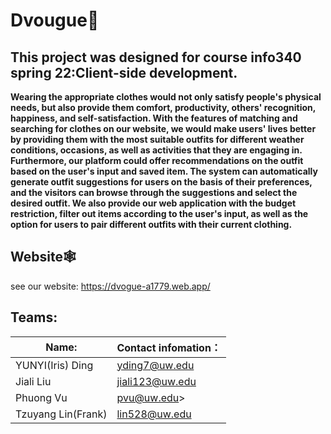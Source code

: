 # Dvougue👔

## **This project was designed for course info340 spring 22:Client-side development.**


**Wearing the appropriate clothes would not only satisfy people's physical needs, but also provide them comfort, productivity, others' recognition, happiness, and self-satisfaction. With the features of matching and searching for clothes on our website, we would make users' lives better by providing them with the most suitable outfits for different weather conditions, occasions, as well as activities that they are engaging in. Furthermore, our platform could offer recommendations on the outfit based on the user's input and saved item. The system can automatically generate outfit suggestions for users on the basis of their preferences, and the visitors can browse through the suggestions and select the desired outfit. We also provide our web application with the budget restriction, filter out items according to the user's input, as well as the option for users to pair different outfits with their current clothing.**

## Website🕸️

see our website: https://dvogue-a1779.web.app/


## **Teams:**
|  Name:   | Contact infomation：  |
|  ----  | ----  |
| YUNYI(Iris) Ding  | yding7@uw.edu|
| Jiali Liu  | jiali123@uw.edu |
| Phuong Vu  | pvu@uw.edu>|
| Tzuyang Lin(Frank) | lin528@uw.edu |
